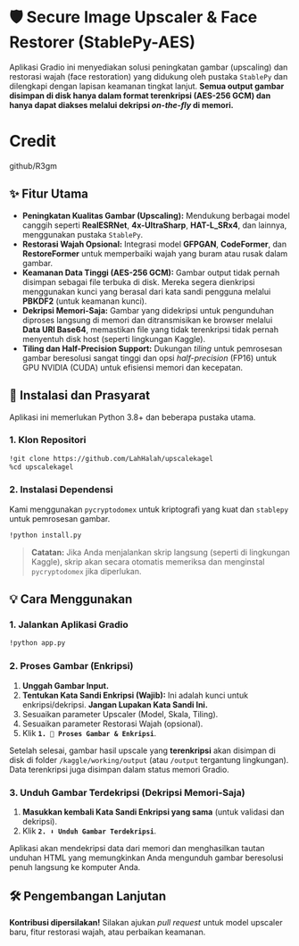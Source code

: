 # 🛡️ Secure Image Upscaler & Face Restorer (StablePy-AES)

Aplikasi Gradio ini menyediakan solusi peningkatan gambar (upscaling) dan restorasi wajah (face restoration) yang didukung oleh pustaka `StablePy` dan dilengkapi dengan lapisan keamanan tingkat lanjut. **Semua output gambar disimpan di disk hanya dalam format terenkripsi (AES-256 GCM) dan hanya dapat diakses melalui dekripsi *on-the-fly* di memori.**

# Credit

github/R3gm

## ✨ Fitur Utama

  * **Peningkatan Kualitas Gambar (Upscaling):** Mendukung berbagai model canggih seperti **RealESRNet**, **4x-UltraSharp**, **HAT-L\_SRx4**, dan lainnya, menggunakan pustaka `StablePy`.
  * **Restorasi Wajah Opsional:** Integrasi model **GFPGAN**, **CodeFormer**, dan **RestoreFormer** untuk memperbaiki wajah yang buram atau rusak dalam gambar.
  * **Keamanan Data Tinggi (AES-256 GCM):** Gambar output tidak pernah disimpan sebagai file terbuka di disk. Mereka segera dienkripsi menggunakan kunci yang berasal dari kata sandi pengguna melalui **PBKDF2** (untuk keamanan kunci).
  * **Dekripsi Memori-Saja:** Gambar yang didekripsi untuk pengunduhan diproses langsung di memori dan ditransmisikan ke browser melalui **Data URI Base64**, memastikan file yang tidak terenkripsi tidak pernah menyentuh disk host (seperti lingkungan Kaggle).
  * **Tiling dan Half-Precision Support:** Dukungan *tiling* untuk pemrosesan gambar beresolusi sangat tinggi dan opsi *half-precision* (FP16) untuk GPU NVIDIA (CUDA) untuk efisiensi memori dan kecepatan.

## 🚀 Instalasi dan Prasyarat

Aplikasi ini memerlukan Python 3.8+ dan beberapa pustaka utama.

### 1\. Klon Repositori

```bash
!git clone https://github.com/LahHalah/upscalekagel
%cd upscalekagel
```

### 2\. Instalasi Dependensi

Kami menggunakan `pycryptodomex` untuk kriptografi yang kuat dan `stablepy` untuk pemrosesan gambar.

```bash
!python install.py
```

> **Catatan:** Jika Anda menjalankan skrip langsung (seperti di lingkungan Kaggle), skrip akan secara otomatis memeriksa dan menginstal `pycryptodomex` jika diperlukan.

## 💡 Cara Menggunakan

### 1\. Jalankan Aplikasi Gradio

```bash
!python app.py 
```

### 2\. Proses Gambar (Enkripsi)

1.  **Unggah Gambar Input.**
2.  **Tentukan Kata Sandi Enkripsi (Wajib):** Ini adalah kunci untuk enkripsi/dekripsi. **Jangan Lupakan Kata Sandi Ini.**
3.  Sesuaikan parameter Upscaler (Model, Skala, Tiling).
4.  Sesuaikan parameter Restorasi Wajah (opsional).
5.  Klik **`1. 🚀 Proses Gambar & Enkripsi`**.

Setelah selesai, gambar hasil upscale yang **terenkripsi** akan disimpan di disk di folder `/kaggle/working/output` (atau `/output` tergantung lingkungan). Data terenkripsi juga disimpan dalam status memori Gradio.

### 3\. Unduh Gambar Terdekripsi (Dekripsi Memori-Saja)

1.  **Masukkan kembali Kata Sandi Enkripsi yang sama** (untuk validasi dan dekripsi).
2.  Klik **`2. ⬇️ Unduh Gambar Terdekripsi`**.

Aplikasi akan mendekripsi data dari memori dan menghasilkan tautan unduhan HTML yang memungkinkan Anda mengunduh gambar beresolusi penuh langsung ke komputer Anda.

## 🛠️ Pengembangan Lanjutan

**Kontribusi dipersilakan\!** Silakan ajukan *pull request* untuk model upscaler baru, fitur restorasi wajah, atau perbaikan keamanan.
